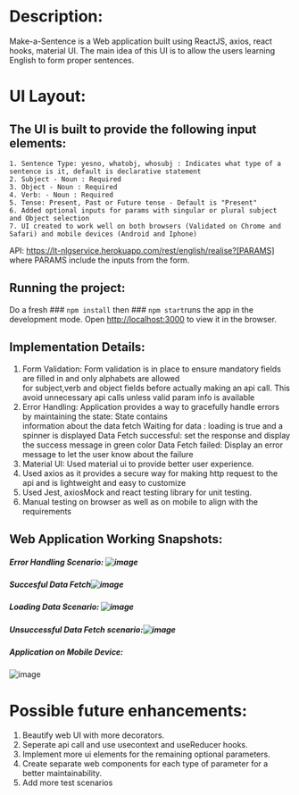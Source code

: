 # Description:

Make-a-Sentence is a Web application built using ReactJS, axios, react hooks, material UI. The main idea of this UI is to allow the users learning English to form proper sentences.

# UI Layout: 
## The UI is built to provide the following input elements:
    1. Sentence Type: yesno, whatobj, whosubj : Indicates what type of a sentence is it, default is declarative statement
    2. Subject - Noun : Required 
    3. Object - Noun : Required 
    4. Verb: - Noun : Required 
    5. Tense: Present, Past or Future tense - Default is "Present"
    6. Added optional inputs for params with singular or plural subject and Object selection
    7. UI created to work well on both browsers (Validated on Chrome and Safari) and mobile devices (Android and Iphone)

API: https://lt-nlgservice.herokuapp.com/rest/english/realise?[PARAMS]  where PARAMS include the inputs from the form.
  
## Running the project:

Do a fresh ### `npm install` then ### `npm start`runs the app in the development mode.
Open [http://localhost:3000](http://localhost:3000) to view it in the browser.


## Implementation Details:

1. Form Validation: Form validation is in place to ensure mandatory fields are filled in and only alphabets are allowed   
   for subject,verb and object fields before actually making an api call. This avoid unnecessary api calls unless valid param info is available
2. Error Handling: Application provides a way to gracefully handle errors by maintaining the state: State contains  
   information about the data fetch
        Waiting for data : loading is true and a spinner is displayed
        Data Fetch successful: set the response and display the success message in green color
        Data Fetch failed: Display an error message to let the user know about the failure
3. Material UI: Used material ui to provide better user experience.
4. Used axios as it provides a secure way for making http request to the api and is lightweight and easy to customize  
5. Used Jest, axiosMock and react testing library for unit testing.
6. Manual testing on browser as well as on mobile to align with the requirements

## Web Application Working Snapshots:

##### Error Handling Scenario: ![image](https://user-images.githubusercontent.com/60489850/114287340-efec4c80-9a1a-11eb-8aba-430ff3474336.png)
##### Succesful Data Fetch![image](https://user-images.githubusercontent.com/60489850/114287263-8d934c00-9a1a-11eb-976b-950204211b80.png)
##### Loading Data Scenario: ![image](https://user-images.githubusercontent.com/60489850/114287301-9edc5880-9a1a-11eb-8053-a7950bc9c69e.png)
##### Unsuccessful Data Fetch scenario:![image](https://user-images.githubusercontent.com/60489850/114287384-4194d700-9a1b-11eb-811a-642f197c28ce.png)
##### Application on Mobile Device: 
![image](https://user-images.githubusercontent.com/60489850/114287616-157a5580-9a1d-11eb-80cb-032e45fe9617.png)

# Possible future enhancements:
1. Beautify web UI with more decorators.
2. Seperate api call and use usecontext and useReducer hooks.
3. Implement more ui elements for the remaining optional parameters.
4. Create separate web components for each type of parameter for a better maintainability.
5. Add more test scenarios


